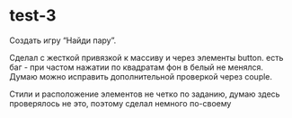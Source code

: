# test-3
Создать игру “Найди пару”. 


Сделал с жесткой привязкой к массиву и через элементы button.
есть баг - при частом нажатии по квадратам фон в белый не менялся. Думаю можно исправить дополнительной проверкой через couple. 

Стили и расположение элементов не четко по заданию, думаю здесь проверялось не это, поэтому сделал немного по-своему